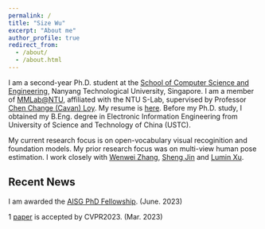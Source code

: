 ```yaml
---
permalink: /
title: "Size Wu"
excerpt: "About me"
author_profile: true
redirect_from: 
  - /about/
  - /about.html
---
```

I am a second-year Ph.D. student at the [School of Computer Science and Engineering](http://scse.ntu.edu.sg/Pages/Home.aspx), Nanyang Technological University, Singapore. I am a member of [MMLab@NTU](https://www.mmlab-ntu.com/), affiliated with the NTU S-Lab, supervised by Professor [Chen Change (Cavan) Loy](http://personal.ie.cuhk.edu.hk/~ccloy/). My resume is [here](/files/wusize_cv.pdf). Before my Ph.D. study, I obtained my B.Eng. degree in Electronic Information Engineering from University of Science and Technology of China (USTC).

My current research focus is on open-vocabulary visual recoginition and foundation models. My prior research focus was on multi-view human pose estimation. I work closely with [Wenwei Zhang](http://zhangwenwei.cn/), [Sheng Jin](https://jin-s13.github.io/) and [Lumin Xu](https://github.com/luminxu).


Recent News
------------------------

I am awarded the [AISG PhD Fellowship](https://aisingapore.org/research/phd-fellowship-programme). (June. 2023)

1 [paper](https://github.com/wusize/ovdet) is accepted by CVPR2023. (Mar. 2023)
